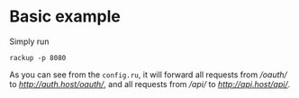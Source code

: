 # Basic example

Simply run

```
rackup -p 8080
```

As you can see from the `config.ru`, it will forward all requests from _/oauth/_ to _http://auth.host/oauth/_,
and all requests from _/api/_ to _http://api.host/api/_.
